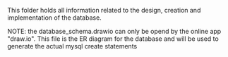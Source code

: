 This folder holds all information related to the design, creation and implementation of the database.

NOTE: the database_schema.drawio can only be opend by the online app "draw.io". This file is the ER diagram for the database and will be used to generate the actual mysql create statements
